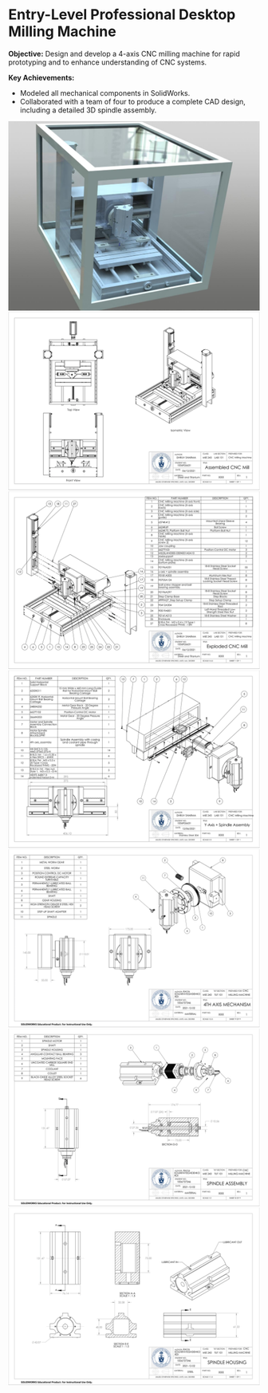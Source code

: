 # Entry-Level Professional Desktop Milling Machine

**Objective:** Design and develop a 4-axis CNC milling machine for rapid prototyping and to enhance understanding of CNC systems.  

**Key Achievements:**  
- Modeled all mechanical components in SolidWorks.  
- Collaborated with a team of four to produce a complete CAD design, including a detailed 3D spindle assembly.  

![CNC Assembly Design](CNC_Design.png)
![CNC Assembly Design](Assembly.png)
![CNC Assembly Design](Exploded_Assembly.png)
![CNC Assembly Design](y_axis_spindle.png)
![CNC Assembly Design](4th_axis.png)
![CNC Assembly Design](Spindle.png)
![CNC Assembly Design](Spindle_Housing.png)

